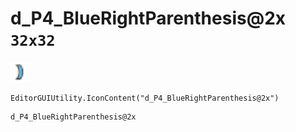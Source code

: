 # d_P4_BlueRightParenthesis@2x `32x32`
<img src="/img/d_P4_BlueRightParenthesis.png" width=32 height=32>

``` CSharp
EditorGUIUtility.IconContent("d_P4_BlueRightParenthesis@2x")
```
```
d_P4_BlueRightParenthesis@2x
```
